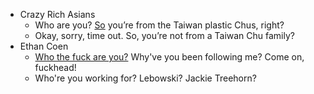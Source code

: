 - Crazy Rich Asians
   - Who are you? [So](https://d2bu9v0mnky9ur.cloudfront.net/academy2018/cra/screenplay/cra_wbfomat.pdf) you’re from the Taiwan plastic Chus, right?
   - Okay, sorry, time out. So, you’re not from a Taiwan Chu family?
- Ethan Coen
   - [Who the fuck are you?](https://imsdb.com/scripts/Big-Lebowski,-The.html) Why've you been following me? Come on, fuckhead!
   - Who're you working for? Lebowski? Jackie Treehorn? 
